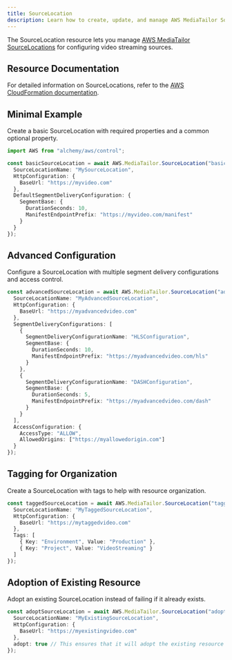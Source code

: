 ```yaml
---
title: SourceLocation
description: Learn how to create, update, and manage AWS MediaTailor SourceLocations using Alchemy Cloud Control.
---
```



The SourceLocation resource lets you manage [AWS MediaTailor SourceLocations](https://docs.aws.amazon.com/mediatailor/latest/userguide/) for configuring video streaming sources.

## Resource Documentation

For detailed information on SourceLocations, refer to the [AWS CloudFormation documentation](http://docs.aws.amazon.com/AWSCloudFormation/latest/UserGuide/aws-resource-mediatailor-sourcelocation.html).

## Minimal Example

Create a basic SourceLocation with required properties and a common optional property.

```ts
import AWS from "alchemy/aws/control";

const basicSourceLocation = await AWS.MediaTailor.SourceLocation("basicSourceLocation", {
  SourceLocationName: "MySourceLocation",
  HttpConfiguration: {
    BaseUrl: "https://myvideo.com"
  },
  DefaultSegmentDeliveryConfiguration: {
    SegmentBase: {
      DurationSeconds: 10,
      ManifestEndpointPrefix: "https://myvideo.com/manifest"
    }
  }
});
```

## Advanced Configuration

Configure a SourceLocation with multiple segment delivery configurations and access control.

```ts
const advancedSourceLocation = await AWS.MediaTailor.SourceLocation("advancedSourceLocation", {
  SourceLocationName: "MyAdvancedSourceLocation",
  HttpConfiguration: {
    BaseUrl: "https://myadvancedvideo.com"
  },
  SegmentDeliveryConfigurations: [
    {
      SegmentDeliveryConfigurationName: "HLSConfiguration",
      SegmentBase: {
        DurationSeconds: 10,
        ManifestEndpointPrefix: "https://myadvancedvideo.com/hls"
      }
    },
    {
      SegmentDeliveryConfigurationName: "DASHConfiguration",
      SegmentBase: {
        DurationSeconds: 5,
        ManifestEndpointPrefix: "https://myadvancedvideo.com/dash"
      }
    }
  ],
  AccessConfiguration: {
    AccessType: "ALLOW",
    AllowedOrigins: ["https://myallowedorigin.com"]
  }
});
```

## Tagging for Organization

Create a SourceLocation with tags to help with resource organization.

```ts
const taggedSourceLocation = await AWS.MediaTailor.SourceLocation("taggedSourceLocation", {
  SourceLocationName: "MyTaggedSourceLocation",
  HttpConfiguration: {
    BaseUrl: "https://mytaggedvideo.com"
  },
  Tags: [
    { Key: "Environment", Value: "Production" },
    { Key: "Project", Value: "VideoStreaming" }
  ]
});
```

## Adoption of Existing Resource

Adopt an existing SourceLocation instead of failing if it already exists.

```ts
const adoptSourceLocation = await AWS.MediaTailor.SourceLocation("adoptSourceLocation", {
  SourceLocationName: "MyExistingSourceLocation",
  HttpConfiguration: {
    BaseUrl: "https://myexistingvideo.com"
  },
  adopt: true // This ensures that it will adopt the existing resource
});
```
